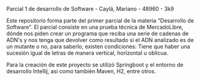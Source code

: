 Parcial 1 de desarrollo de Software - Caylá, Mariano - 48960 - 3k9

Este repositorio forma parte del primer parcial de la materia "Desarrollo de Software". El parcial consiste en una prueba técnica de MercadoLibre, dónde nos piden crear un programa que reciba una serie de cadenas de ADN's y nos tenga que devolver como resultado si el ADN analizado es de un mutante o no, para saberlo, existen condiciones: Tiene que haber una sucesión igual de letras de manera vertical, horizontal u oblicua.

Para la creación de este proyecto se utilizó Springboot y el entorno de desarrollo Intellij, asi como también Maven, H2, entre otros.
